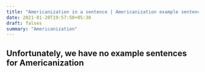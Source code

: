 ```yaml
---
title: "Americanization in a sentence | Americanization example sentences"
date: 2021-01-20T19:57:50+05:30
draft: falses
summary: "Americanization"
---
```

## Unfortunately, we have no example sentences for Americanization                 
